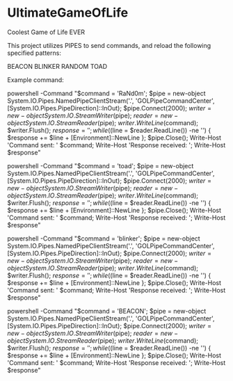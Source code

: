 # UltimateGameOfLife
Coolest Game of Life EVER

This project utilizes PIPES to send commands, and reload the following specified patterns:

BEACON
BLINKER
RANDOM
TOAD

Example command:

powershell -Command "$command = 'RaNd0m'; $pipe = new-object System.IO.Pipes.NamedPipeClientStream('.', 'GOLPipeCommandCenter', [System.IO.Pipes.PipeDirection]::InOut); $pipe.Connect(2000); $writer = new-object System.IO.StreamWriter($pipe); $reader = new-object System.IO.StreamReader($pipe); $writer.WriteLine($command); $writer.Flush(); $response = ''; while (($line = $reader.ReadLine()) -ne '<EOF>') { $response += $line + [Environment]::NewLine }; $pipe.Close(); Write-Host 'Command sent: ' $command; Write-Host 'Response received: '; Write-Host $response"

powershell -Command "$command = 'toad'; $pipe = new-object System.IO.Pipes.NamedPipeClientStream('.', 'GOLPipeCommandCenter', [System.IO.Pipes.PipeDirection]::InOut); $pipe.Connect(2000); $writer = new-object System.IO.StreamWriter($pipe); $reader = new-object System.IO.StreamReader($pipe); $writer.WriteLine($command); $writer.Flush(); $response = ''; while (($line = $reader.ReadLine()) -ne '<EOF>') { $response += $line + [Environment]::NewLine }; $pipe.Close(); Write-Host 'Command sent: ' $command; Write-Host 'Response received: '; Write-Host $response"

powershell -Command "$command = 'blinker'; $pipe = new-object System.IO.Pipes.NamedPipeClientStream('.', 'GOLPipeCommandCenter', [System.IO.Pipes.PipeDirection]::InOut); $pipe.Connect(2000); $writer = new-object System.IO.StreamWriter($pipe); $reader = new-object System.IO.StreamReader($pipe); $writer.WriteLine($command); $writer.Flush(); $response = ''; while (($line = $reader.ReadLine()) -ne '<EOF>') { $response += $line + [Environment]::NewLine }; $pipe.Close(); Write-Host 'Command sent: ' $command; Write-Host 'Response received: '; Write-Host $response"

powershell -Command "$command = 'BEACON'; $pipe = new-object System.IO.Pipes.NamedPipeClientStream('.', 'GOLPipeCommandCenter', [System.IO.Pipes.PipeDirection]::InOut); $pipe.Connect(2000); $writer = new-object System.IO.StreamWriter($pipe); $reader = new-object System.IO.StreamReader($pipe); $writer.WriteLine($command); $writer.Flush(); $response = ''; while (($line = $reader.ReadLine()) -ne '<EOF>') { $response += $line + [Environment]::NewLine }; $pipe.Close(); Write-Host 'Command sent: ' $command; Write-Host 'Response received: '; Write-Host $response"
